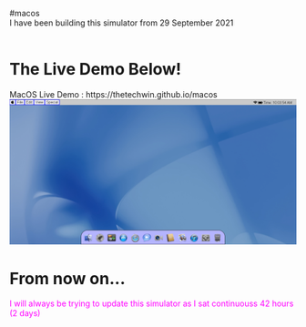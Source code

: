 #macos
<br>
I have been building this simulator from 29 September 2021
<br>
<br>
<h1>The Live Demo Below!</h1>
MacOS Live Demo : https://thetechwin.github.io/macos
<br>
<img src="screenshot.png">
<br>
<h1>From now on...</h1>
<p style="color: #f0f">I will always be trying to update this simulator as I sat continuouss 42 hours (2 days)</p>
